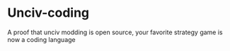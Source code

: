 # Unciv-coding
A proof that unciv modding is open source, your favorite strategy game is now a coding language
